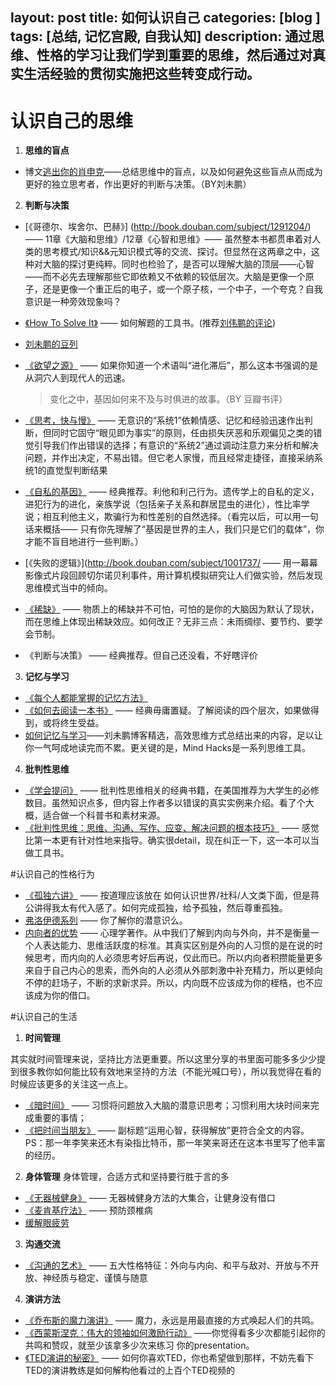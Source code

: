 layout: post
title: 如何认识自己
categories: [blog ]
tags: [总结, 记忆宫殿, 自我认知]
description: 通过思维、性格的学习让我们学到重要的思维，然后通过对真实生活经验的贯彻实施把这些转变成行动。
---

# 认识自己的思维
1. **思维的盲点**
  - 博文[逃出你的肖申克](http://mindhacks.cn/?s=%E9%80%83%E5%87%BA%E4%BD%A0%E7%9A%84%E8%82%96%E7%94%B3%E5%85%8B)——总结思维中的盲点，以及如何避免这些盲点从而成为更好的独立思考者，作出更好的判断与决策。（BY刘未鹏）
  
2. **判断与决策**
  - [《哥德尔、埃舍尔、巴赫》] (http://book.douban.com/subject/1291204/) —— 11章《大脑和思维》/12章《心智和思维》—— 虽然整本书都贯串着对人类的思考模式/知识&&元知识模式等的交流、探讨。但显然在这两章之中，这种对大脑的探讨更纯粹。同时也检验了，是否可以理解大脑的顶层——心智——而不必先去理解那些它即依赖又不依赖的较低层次。大脑是更像一个原子，还是更像一个重正后的电子，或一个原子核，一个中子，一个夸克？自我意识是一种旁效现象吗？
  - [《How To Solve It》](https://notendur.hi.is/hei2/teaching/Polya_HowToSolveIt.pdf) —— 如何解题的工具书。(推荐[刘伟鹏的评论](http://blog.csdn.net/pongba/article/details/2302905))
  - [刘未鹏的豆列](http://book.douban.com/doulist/46003/)
  - [《欲望之源》](http://book.douban.com/subject/1128662/) —— 如果你知道一个术语叫“进化滞后”，那么这本书强调的是从洞穴人到现代人的迅速。
  
      > 变化之中，基因如何来不及与时俱进的故事。（BY 豆瓣书评）
  - [《思考，快与慢》](http://yuedu.163.com/source/37aa9847ae4e4c639daaea802718915b_4) —— 无意识的“系统1”依赖情感、记忆和经验迅速作出判断，但同时它固守“眼见即为事实”的原则，任由损失厌恶和乐观偏见之类的错觉引导我们作出错误的选择；有意识的“系统2”通过调动注意力来分析和解决问题，并作出决定，不易出错。但它老人家慢，而且经常走捷径，直接采纳系统1的直觉型判断结果
  - [《自私的基因》](http://zh.wikipedia.org/wiki/%E8%87%AA%E7%A7%81%E7%9A%84%E5%9F%BA%E5%9B%A0) —— 经典推荐。利他和利己行为。遗传学上的自私的定义，进犯行为的进化，亲族学说（包括亲子关系和群居昆虫的进化），性比率学说；相互利他主义，欺骗行为和性差别的自然选择。（看完以后，可以用一句话来概括—— 只有你先理解了“基因是世界的主人，我们只是它们的载体”，你才能不盲目地进行一些判断。）  
  - [《失败的逻辑》](http://book.douban.com/subject/1001737/ —— 用一幕幕影像式片段回顾切尔诺贝利事件，用计算机模拟研究让人们做实验，然后发现思维模式当中的倾向。
  - [《稀缺》](http://book.douban.com/subject/26178426/) —— 物质上的稀缺并不可怕，可怕的是你的大脑因为默认了现状，而在思维上体现出稀缺效应。如何改正？无非三点：未雨绸缪、要节约、要学会节制。
  - 《判断与决策》 —— 经典推荐。但自己还没看，不好瞎评价 

3. **记忆与学习**
  - [《每个人都能掌握的记忆方法》](http://v.163.com/movie/2012/1/F/7/M8SI72TUD_M8SI78DF7.html)
  - [《如何去阅读一本书》](http://www.zhihu.com/question/20631409) —— 经典毋庸置疑。了解阅读的四个层次，如果做得到，或将终生受益。
  - [如何记忆与学习](http://mindhacks.cn/2009/03/28/effective-learning-and-memorization/)——刘未鹏博客精选，高效思维方式总结出来的内容，足以让你一气呵成地读完而不累。更关键的是，Mind Hacks是一系列思维工具。

4. **批判性思维**
  - [《学会提问》](http://www.gsm.pku.edu.cn/resource/uploadfiles/docs/20121112/2012111201212121218058.pdf) —— 批判性思维相关的经典书籍，在美国推荐为大学生的必修数目。虽然知识点多，但内容上作者多以错误的真实实例来介绍。看了个大概，适合做一个科普书和素材来源。
  - [《批判性思维：思维、沟通、写作、应变、解决问题的根本技巧》](http://book.douban.com/subject/1979199/) —— 感觉比第一本更有针对性地来指导。确实很detail，现在纠正一下，这一本可以当做工具书。

#认识自己的性格行为
  - [《孤独六讲》](http://book.douban.com/subject/4124727/) —— 按道理应该放在 如何认识世界/社科/人文类下面，但是蒋公讲得我太有代入感了。如何完成孤独，给予孤独，然后尊重孤独。
  - [弗洛伊德系列](http://zh.wikipedia.org/wiki/%E8%A5%BF%E6%A0%BC%E8%92%99%E5%BE%B7%C2%B7%E5%BC%97%E6%B4%9B%E4%BC%8A%E5%BE%B7) —— 你了解你的潜意识么。
  - [内向者的优势](http://book.douban.com/subject/2980795/) —— 心理学著作。从中我们了解到内向与外向，并不是衡量一个人表达能力、思维活跃度的标准。其真实区别是外向的人习惯的是在说的时候思考，而内向的人必须思考好后再说，仅此而已。所以内向者积攒能量更多来自于自己内心的思索，而外向的人必须从外部刺激中补充精力，所以更倾向不停的赶场子，不断的求新求异。所以，内向既不应该成为你的桎梏，也不应该成为你的借口。

#认识自己的生活
1. **时间管理** 

  其实就时间管理来说，坚持比方法更重要。所以这里分享的书里面可能多多少少提到很多教你如何能比较有效地来坚持的方法（不能光喊口号），所以我觉得在看的时候应该更多的关注这一点上。
  - [《暗时间》](http://book.douban.com/subject/6709809/) —— 习惯将问题放入大脑的潜意识思考；习惯利用大块时间来完成重要的事情；
  - [《把时间当朋友》](http://book.douban.com/subject/3609132/) —— 副标题“运用心智，获得解放”更符合全文的内容。PS：那一年李笑来还木有染指比特币，那一年笑来哥还在这本书里写了他丰富的经历。
2. **身体管理**
  身体管理，合适方式和坚持要行胜于言的多
  - [《无器械健身》](http://pan.baidu.com/share/link?shareid=849522045&uk=2366144546&fid=1564540366) —— 无器械健身方法的大集合，让健身没有借口
  - [《麦肯基疗法》](http://www.douban.com/photos/album/42573925/) —— 预防颈椎病
  - [缓解眼疲劳](http://www.zhihu.com/question/20925610)
3. **沟通交流**
  - [《沟通的艺术》](http://book.douban.com/subject/5321463/) —— 五大性格特征：外向与内向、和平与敌对、开放与不开放、神经质与稳定、谨慎与随意
4. **演讲方法**
  - [《乔布斯的魔力演讲》](http://book.douban.com/subject/4860526/) —— 魔力，永远是用最直接的方式唤起人们的共鸣。
  - [《西蒙斯涅克：伟大的领袖如何激励行动》](http://www.ted.com/talks/simon_sinek_how_great_leaders_inspire_action?language=zh-cn) ——你觉得看多少次都能引起你的共鸣和赞叹，就至少该拿多少次来练习                                                你的presentation。
  - [《TED演讲的秘密》](http://open.163.com/special/openclass/tedtalk.html) —— 如何你喜欢TED，你也希望做到那样，不妨先看下TED的演讲教练是如何解构他看过的上百个TED视频的
